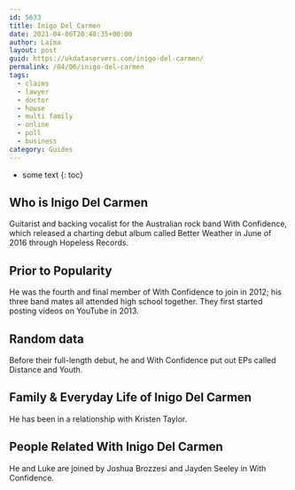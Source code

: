 ```yaml
---
id: 5633
title: Inigo Del Carmen
date: 2021-04-06T20:48:35+00:00
author: Laima
layout: post
guid: https://ukdataservers.com/inigo-del-carmen/
permalink: /04/06/inigo-del-carmen
tags:
  - claims
  - lawyer
  - doctor
  - house
  - multi family
  - online
  - poll
  - business
category: Guides
---
```


* some text
{: toc}


## Who is Inigo Del Carmen
                  
                  
                  
Guitarist and backing vocalist for the Australian rock band With Confidence, which released a charting debut album called Better Weather in June of 2016 through Hopeless Records.
                  
              
            
              
            
                
                
                
## Prior to Popularity
                  
                  
                  
He was the fourth and final member of With Confidence to join in 2012; his three band mates all attended high school together. They first started posting videos on YouTube in 2013.
                  
              
            
              
            
                
                
                
## Random data
                  
                  
                  
Before their full-length debut, he and With Confidence put out EPs called Distance and Youth.
                  
              
            
              
            
                
                
                
## Family & Everyday Life of Inigo Del Carmen
                  
                  
                  
He has been in a relationship with Kristen Taylor.
                  
              
            
              
            
                
                
                
## People Related With Inigo Del Carmen
                  
                  
                  
He and Luke are joined by Joshua Brozzesi and Jayden Seeley in With Confidence.
                  
              
            
              
            
                
              
            
              
              
            
            
              
            
          
          
          